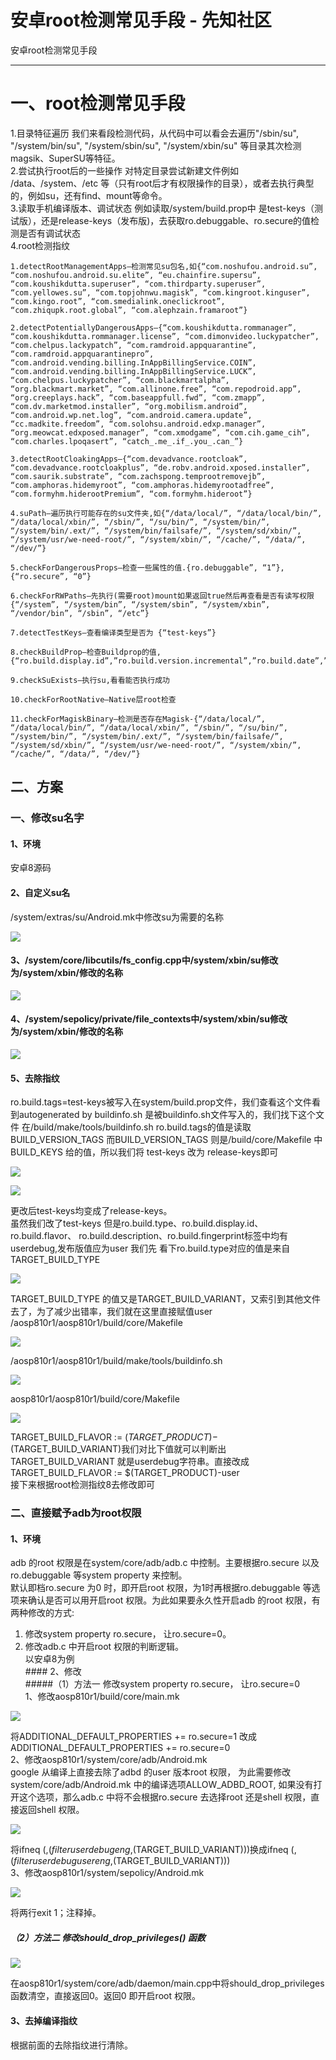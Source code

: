 

# 安卓root检测常见手段 - 先知社区

安卓root检测常见手段

* * *

# 一、root检测常见手段

1.目录特征遍历 我们来看段检测代码，从代码中可以看会去遍历"/sbin/su", "/system/bin/su", "/system/sbin/su", "/system/xbin/su" 等目录其次检测magsik、SuperSU等特征。  
2.尝试执行root后的一些操作 对特定目录尝试新建文件例如 /data、/system、/etc 等（只有root后才有权限操作的目录），或者去执行典型的，例如su，还有find、mount等命令。  
3.读取手机编译版本、调试状态 例如读取/system/build.prop中 是test-keys（测试版），还是release-keys（发布版)，去获取ro.debuggable、ro.secure的值检测是否有调试状态  
4.root检测指纹

```plain
1.detectRootManagementApps—检测常见su包名,如{“com.noshufou.android.su”, “com.noshufou.android.su.elite”, “eu.chainfire.supersu”, “com.koushikdutta.superuser”, “com.thirdparty.superuser”, “com.yellowes.su”, “com.topjohnwu.magisk”, “com.kingroot.kinguser”, “com.kingo.root”, “com.smedialink.oneclickroot”, “com.zhiqupk.root.global”, “com.alephzain.framaroot”}

2.detectPotentiallyDangerousApps—{“com.koushikdutta.rommanager”, “com.koushikdutta.rommanager.license”, “com.dimonvideo.luckypatcher”, “com.chelpus.lackypatch”, “com.ramdroid.appquarantine”, “com.ramdroid.appquarantinepro”, “com.android.vending.billing.InAppBillingService.COIN”, “com.android.vending.billing.InAppBillingService.LUCK”, “com.chelpus.luckypatcher”, “com.blackmartalpha”, “org.blackmart.market”, “com.allinone.free”, “com.repodroid.app”, “org.creeplays.hack”, “com.baseappfull.fwd”, “com.zmapp”, “com.dv.marketmod.installer”, “org.mobilism.android”, “com.android.wp.net.log”, “com.android.camera.update”, “cc.madkite.freedom”, “com.solohsu.android.edxp.manager”, “org.meowcat.edxposed.manager”, “com.xmodgame”, “com.cih.game_cih”, “com.charles.lpoqasert”, “catch_.me_.if_.you_.can_”}

3.detectRootCloakingApps—{“com.devadvance.rootcloak”, “com.devadvance.rootcloakplus”, “de.robv.android.xposed.installer”, “com.saurik.substrate”, “com.zachspong.temprootremovejb”, “com.amphoras.hidemyroot”, “com.amphoras.hidemyrootadfree”, “com.formyhm.hiderootPremium”, “com.formyhm.hideroot”}

4.suPath—遍历执行可能存在的su文件夹,如{“/data/local/”, “/data/local/bin/”, “/data/local/xbin/”, “/sbin/”, “/su/bin/”, “/system/bin/”, “/system/bin/.ext/”, “/system/bin/failsafe/”, “/system/sd/xbin/”, “/system/usr/we-need-root/”, “/system/xbin/”, “/cache/”, “/data/”, “/dev/”}

5.checkForDangerousProps—检查一些属性的值.{ro.debuggable”, “1”},{“ro.secure”, “0”}

6.checkForRWPaths—先执行(需要root)mount如果返回true然后再查看是否有读写权限{“/system”, “/system/bin”, “/system/sbin”, “/system/xbin”, “/vendor/bin”, “/sbin”, “/etc”}

7.detectTestKeys—查看编译类型是否为 {“test-keys”}

8.checkBuildProp—检查Buildprop的值,{“ro.build.display.id”,”ro.build.version.incremental”,”ro.build.date”,”ro.build.date.utc”,”ro.build.type”,”ro.build.user”,”ro.build.flavor”,”ro.build.tags”,”ro.build.description”,”ro.build.fingerprint”,”ro.product.model”,”ro.product.brand”,”ro.product.name”}

9.checkSuExists—执行su,看看能否执行成功

10.checkForRootNative—Native层root检查

11.checkForMagiskBinary—检测是否存在Magisk-{“/data/local/”, “/data/local/bin/”, “/data/local/xbin/”, “/sbin/”, “/su/bin/”, “/system/bin/”, “/system/bin/.ext/”, “/system/bin/failsafe/”, “/system/sd/xbin/”, “/system/usr/we-need-root/”, “/system/xbin/”, “/cache/”, “/data/”, “/dev/”}
```

## 二、方案

### 一、修改su名字

#### 1、环境

安卓8源码

#### 2、自定义su名

/system/extras/su/Android.mk中修改su为需要的名称

[![](assets/1701606958-e8c77a770b185dbf4ceb488580c1639b.png)](https://xzfile.aliyuncs.com/media/upload/picture/20231007084816-3401481e-64ab-1.png)

#### 3、/system/core/libcutils/fs\_config.cpp中/system/xbin/su修改为/system/xbin/修改的名称

[![](assets/1701606958-aed33dc74e227ccda030dbae32f2bfb0.png)](https://xzfile.aliyuncs.com/media/upload/picture/20231007084836-3fcec41e-64ab-1.png)

#### 4、/system/sepolicy/private/file\_contexts中/system/xbin/su修改为/system/xbin/修改的名称

[![](assets/1701606958-fb23946f26212d502c6c002678c6c6a3.png)](https://xzfile.aliyuncs.com/media/upload/picture/20231007084842-42fc17a4-64ab-1.png)

#### 5、去除指纹

ro.build.tags=test-keys被写入在system/build.prop文件，我们查看这个文件看到autogenerated by buildinfo.sh 是被buildinfo.sh文件写入的，我们找下这个文件 在/build/make/tools/buildinfo.sh ro.build.tags的值是读取BUILD\_VERSION\_TAGS 而BUILD\_VERSION\_TAGS 则是/build/core/Makefile 中BUILD\_KEYS 给的值，所以我们将 test-keys 改为 release-keys即可

[![](assets/1701606958-0bef42e9088ca51a463f57d52c734e29.png)](https://xzfile.aliyuncs.com/media/upload/picture/20231007084849-4798cf32-64ab-1.png)

[![](assets/1701606958-c3cef06b30855fccf9bac3ad4f9aa634.png)](https://xzfile.aliyuncs.com/media/upload/picture/20231007084855-4b29b40e-64ab-1.png)

更改后test-keys均变成了release-keys。  
虽然我们改了test-keys 但是ro.build.type、ro.build.display.id、ro.build.flavor、 ro.build.description、ro.build.fingerprint标签中均有userdebug,发布版值应为user 我们先 看下ro.build.type对应的值是来自TARGET\_BUILD\_TYPE

[![](assets/1701606958-fec9440db080be7dd70c399742a1ba2d.png)](https://xzfile.aliyuncs.com/media/upload/picture/20231007084907-51da7eb4-64ab-1.png)

TARGET\_BUILD\_TYPE 的值又是TARGET\_BUILD\_VARIANT，又索引到其他文件去了，为了减少出错率，我们就在这里直接赋值user  
/aosp810r1/aosp810r1/build/core/Makefile

[![](assets/1701606958-8ef76dda434f1255c5069e64d8d624c6.png)](https://xzfile.aliyuncs.com/media/upload/picture/20231007084915-56b8e61e-64ab-1.png)

/aosp810r1/aosp810r1/build/make/tools/buildinfo.sh

[![](assets/1701606958-e57f258c353338d906a6ffe1e83949c8.png)](https://xzfile.aliyuncs.com/media/upload/picture/20231007084921-5abc7c58-64ab-1.png)

aosp810r1/aosp810r1/build/core/Makefile

[![](assets/1701606958-a63c4bef697f73bf2936cf92e9058a15.png)](https://xzfile.aliyuncs.com/media/upload/picture/20231007084928-5e648940-64ab-1.png)

TARGET\_BUILD\_FLAVOR := $(TARGET\_PRODUCT)-$(TARGET\_BUILD\_VARIANT)我们对比下值就可以判断出 TARGET\_BUILD\_VARIANT 就是userdebug字符串。直接改成TARGET\_BUILD\_FLAVOR := $(TARGET\_PRODUCT)-user  
接下来根据root检测指纹8去修改即可

### 二、直接赋予adb为root权限

#### 1、环境

adb 的root 权限是在system/core/adb/adb.c 中控制。主要根据ro.secure 以及 ro.debuggable 等system property 来控制。  
默认即档ro.secure 为0 时，即开启root 权限，为1时再根据ro.debuggable 等选项来确认是否可以用开启root 权限。为此如果要永久性开启adb 的root 权限，有两种修改的方式:

1.  修改system property ro.secure， 让ro.secure=0。
2.  修改adb.c 中开启root 权限的判断逻辑。  
    以安卓8为例  
    \#### 2、修改  
    #####（1）方法一 修改system property ro.secure， 让ro.secure=0  
    1、修改aosp810r1/build/core/main.mk

[![](assets/1701606958-08790ac3442d62a32937e887b75c96b0.png)](https://xzfile.aliyuncs.com/media/upload/picture/20231007085053-910cab2a-64ab-1.png)

将ADDITIONAL\_DEFAULT\_PROPERTIES += ro.secure=1 改成ADDITIONAL\_DEFAULT\_PROPERTIES += ro.secure=0  
2、修改aosp810r1/system/core/adb/Android.mk  
google 从编译上直接去除了adbd 的user 版本root 权限， 为此需要修改system/core/adb/Android.mk 中的编译选项ALLOW\_ADBD\_ROOT, 如果没有打开这个选项，那么adb.c 中将不会根据ro.secure 去选择root 还是shell 权限，直接返回shell 权限。

[![](assets/1701606958-6312b7eb4f2344e0b7cf951d951f41c0.png)](https://xzfile.aliyuncs.com/media/upload/picture/20231007085100-9592dd18-64ab-1.png)

将ifneq (,$(filter userdebug eng,$(TARGET\_BUILD\_VARIANT)))换成ifneq (,$(filter userdebug user eng,$(TARGET\_BUILD\_VARIANT)))  
3、修改aosp810r1/system/sepolicy/Android.mk

[![](assets/1701606958-7a709f2cc67f3bcf1e4c2d848c6a9dc7.png)](https://xzfile.aliyuncs.com/media/upload/picture/20231007085107-9959330c-64ab-1.png)

将两行exit 1；注释掉。

##### （2）方法二 修改should\_drop\_privileges() 函数

[![](assets/1701606958-5906dc3f253baaa51b5dd49f58154aeb.png)](https://xzfile.aliyuncs.com/media/upload/picture/20231007085113-9cf16354-64ab-1.png)

在aosp810r1/system/core/adb/daemon/main.cpp中将should\_drop\_privileges函数清空，直接返回0。返回0 即开启root 权限。

#### 3、去掉编译指纹

根据前面的去除指纹进行清除。
